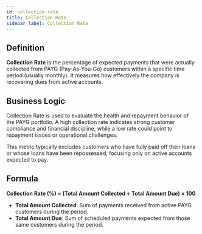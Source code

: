 ```yaml
---
id: collection-rate
title: Collection Rate
sidebar_label: Collection Rate
---
```


## Definition

**Collection Rate** is the percentage of expected payments that were actually collected from PAYG (Pay-As-You-Go) customers within a specific time period (usually monthly). It measures how effectively the company is recovering dues from active accounts.

## Business Logic

Collection Rate is used to evaluate the health and repayment behavior of the PAYG portfolio. A high collection rate indicates strong customer compliance and financial discipline, while a low rate could point to repayment issues or operational challenges.

This metric typically excludes customers who have fully paid off their loans or whose loans have been repossessed, focusing only on active accounts expected to pay.

## Formula

**Collection Rate (%) = (Total Amount Collected ÷ Total Amount Due) × 100**

- **Total Amount Collected**: Sum of payments received from active PAYG customers during the period.  
- **Total Amount Due**: Sum of scheduled payments expected from those same customers during the period.
